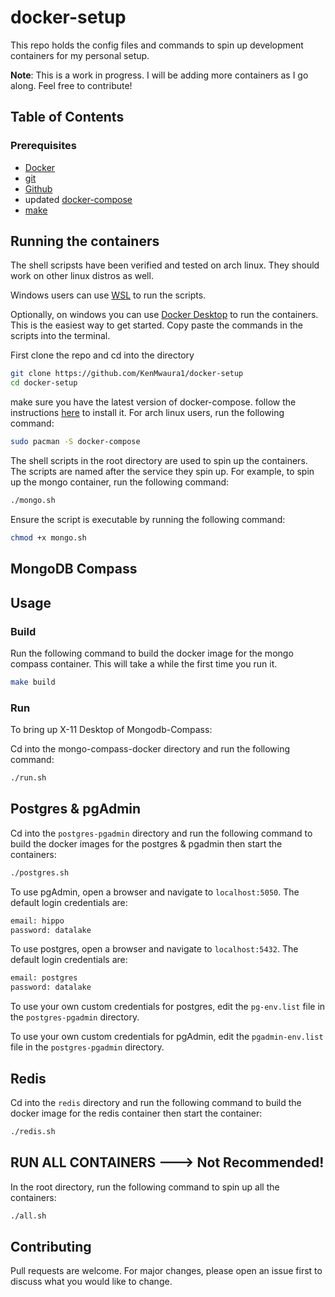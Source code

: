 # docker-setup

This repo holds the config files and commands to spin up development containers for my personal setup. 

**Note**: This is a work in progress. I will be adding more containers as I go along. Feel free to contribute! 

## Table of Contents


### Prerequisites

- [Docker](https://docs.docker.com/install/linux/docker-ce/)
- [git](https://git-scm.com/downloads)
- [Github](https://github.com)
- updated [docker-compose](https://docs.docker.com/compose/install/)
- [make](https://www.gnu.org/software/make/)

## Running the containers

The shell scripsts have been verified and tested on arch linux. They should work on other linux distros as well.

Windows users can use [WSL](https://docs.microsoft.com/en-us/windows/wsl/install-win10) to run the scripts.

Optionally, on windows you can use [Docker Desktop](https://www.docker.com/products/docker-desktop) to run the containers. This is the easiest way to get started. Copy paste the commands in the scripts into the terminal.


First clone the repo and cd into the directory

```bash
git clone https://github.com/KenMwaura1/docker-setup
cd docker-setup
```
make sure you have the latest version of docker-compose. 
follow the instructions [here](https://docs.docker.com/compose/install/) to install it.
For arch linux users, run the following command:

```bash
sudo pacman -S docker-compose
```

The shell scripts in the root directory are used to spin up the containers. The scripts are named after the service they spin up. For example, to spin up the mongo container, run the following command:

```bash		
./mongo.sh
```
Ensure the script is executable by running the following command:

```bash
chmod +x mongo.sh
```


## MongoDB Compass

## Usage

### Build

Run the following command to build the docker image for the mongo compass container. This will take a while the first time you run it.

```bash
make build
```

### Run

To bring up X-11 Desktop of Mongodb-Compass:

Cd into the mongo-compass-docker directory and run the following command:

```bash 
./run.sh
```

## Postgres & pgAdmin

Cd into the `postgres-pgadmin` directory and run the following command to build the docker images for the postgres & pgadmin then start the containers:


```bash
./postgres.sh
```

To use pgAdmin, open a browser and navigate to `localhost:5050`. The default login credentials are:

```bash
email: hippo
password: datalake
```

To use postgres, open a browser and navigate to `localhost:5432`. The default login credentials are:

```bash
email: postgres
password: datalake
```

To use your own custom credentials for postgres, edit the `pg-env.list` file in the `postgres-pgadmin` directory.

To use your own custom credentials for pgAdmin, edit the `pgadmin-env.list` file in the `postgres-pgadmin` directory.

## Redis

Cd into the `redis` directory and run the following command to build the docker image for the redis container then start the container:

```bash
./redis.sh
```

## RUN ALL CONTAINERS ---> **Not Recommended!**

In the root directory, run the following command to spin up all the containers:

```bash
./all.sh
```


## Contributing

Pull requests are welcome. For major changes, please open an issue first to discuss what you would like to change.

